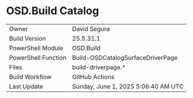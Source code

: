 ﻿# OSD.Build Catalog

| | |
|-|-|
| Owner | David Segura |
| Build Version | 25.5.31.1 |
| PowerShell Module | OSD.Build |
| PowerShell Function | Build-OSDCatalogSurfaceDriverPage |
| Files | build-driverpage.* |
| Build Workflow | GitHub Actions |
| Last Update | Sunday, June 1, 2025 5:06:40 AM UTC |
